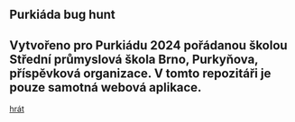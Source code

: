 ## Purkiáda bug hunt

Vytvořeno pro Purkiádu 2024 pořádanou školou Střední průmyslová škola Brno, Purkyňova, příspěvková organizace.
V tomto repozitáři je pouze samotná webová aplikace.
---
[hrát](https://purkiada2024.netlify.app/)
